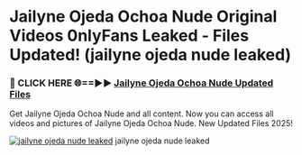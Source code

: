 # Jailyne Ojeda Ochoa Nude Original Videos 0nlyFans Leaked - Files Updated! (jailyne ojeda nude leaked)

<h3>🔴 CLICK HERE 🌐==►► <a href="https://tinyurl.com/2p9ay9w9" rel="nofollow">Jailyne Ojeda Ochoa Nude Updated Files</a></h3>

Get Jailyne Ojeda Ochoa Nude and all content. Now you can access all videos and pictures of Jailyne Ojeda Ochoa Nude. New Updated Files 2025!

[![jailyne ojeda nude leaked](https://i.imgur.com/KQgVmj3.gif)](https://tinyurl.com/2p9ay9w9)
jailyne ojeda nude leaked
